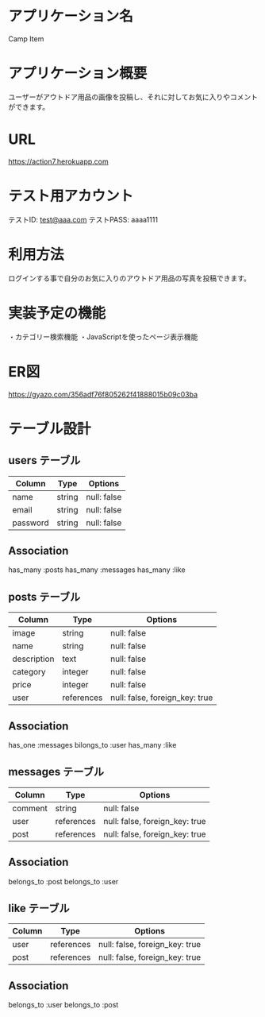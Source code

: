 # アプリケーション名
Camp Item

# アプリケーション概要
ユーザーがアウトドア用品の画像を投稿し、それに対してお気に入りやコメントができます。

# URL
https://action7.herokuapp.com

# テスト用アカウント
テストID: test@aaa.com
テストPASS: aaaa1111
# 利用方法
ログインする事で自分のお気に入りのアウトドア用品の写真を投稿できます。

# 実装予定の機能
・カテゴリー検索機能
・JavaScriptを使ったページ表示機能

# ER図
https://gyazo.com/356adf76f805262f41888015b09c03ba

# テーブル設計

## users テーブル

| Column           | Type   | Options     | 
|----------------- | ------ | ----------- |   
| name             | string | null: false |
| email            | string | null: false |
| password         | string | null: false |

## Association
has_many :posts
has_many :messages
has_many :like

## posts テーブル

| Column      | Type       | Options                        |
| ----------- | ---------- | ------------------------------ | 
| image       | string     | null: false                    |
| name        | string     | null: false                    |
| description | text       | null: false                    |
| category    | integer    | null: false                    |
| price       | integer    | null: false                    |
| user        | references | null: false, foreign_key: true |

## Association
has_one :messages
bilongs_to :user
has_many :like

## messages テーブル

| Column  | Type       | Options                        |
| ------- | ---------- | ------------------------------ |
| comment | string     | null: false                    |
| user    | references | null: false, foreign_key: true |
| post    | references | null: false, foreign_key: true |

## Association
belongs_to :post
belongs_to :user

## like テーブル

| Column | Type       | Options                        |
| ------ | ---------- | ------------------------------ |
| user   | references | null: false, foreign_key: true |
| post   | references | null: false, foreign_key: true |

## Association
belongs_to :user
belongs_to :post